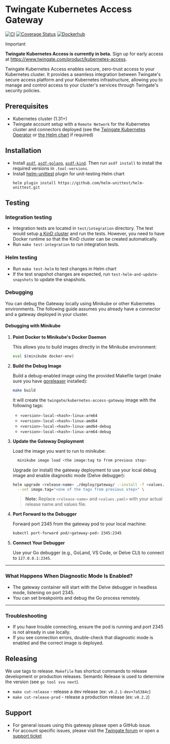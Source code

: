 # Twingate Kubernetes Access Gateway

[![CI](https://github.com/Twingate/kubernetes-access-gateway/actions/workflows/ci.yaml/badge.svg?branch=main)](https://github.com/Twingate/kubernetes-access-gateway/actions/workflows/ci.yaml)
[![Coverage Status](https://coveralls.io/repos/github/Twingate/kubernetes-access-gateway/badge.svg?branch=main&t=7BQPrK)](https://coveralls.io/github/Twingate/kubernetes-access-gateway?branch=main)
[![Dockerhub](https://img.shields.io/badge/dockerhub-images-info.svg?logo=Docker)](https://hub.docker.com/r/twingate/kubernetes-access-gateway)

> [!IMPORTANT]
> **Twingate Kubernetes Access is currently in beta.** Sign up for early access at https://www.twingate.com/product/kubernetes-access.

Twingate Kubernetes Access enables secure, zero-trust access to your Kubernetes cluster. It provides a seamless integration between Twingate's secure access platform and your Kubernetes infrastructure, allowing you to manage and control access to your cluster's services through Twingate's security policies.

## Prerequisites

- Kubernetes cluster (1.31+)
- Twingate account setup with a `Remote Network` for the Kubernetes cluster and
 connectors deployed (see the [Twingate Kubernetes Operator](https://github.com/Twingate/kubernetes-operator) or [the Helm chart](https://github.com/Twingate/helm-charts)
 if required)

## Installation

- Install [`asdf`](https://github.com/asdf-vm/asdf), [`asdf-golang`](https://github.com/asdf-community/asdf-golang), [`asdf-kind`](https://github.com/reegnz/asdf-kind). Then run `asdf install` to install the required versions in `.tool-versions`.
- Install [helm-unittest](https://github.com/helm-unittest/helm-unittest) plugin for unit-testing Helm chart
  ```
  helm plugin install https://github.com/helm-unittest/helm-unittest.git
  ```

## Testing

### Integration testing

- Integration tests are located in `test/integration` directory. The test would setup [a KinD cluster](https://kind.sigs.k8s.io/docs/user/quick-start/#installation) and run the tests. However, you need to have Docker runtime so that the KinD cluster can be created automatically.
- Run `make test-integration` to run integration tests.

### Helm testing

- Run `make test-helm` to test changes in Helm chart
- If the test snapshot changes are expected, run `test-helm-and-update-snapshots` to update the snapshots.

### Debugging

You can debug the Gateway locally using Minikube or other Kubernetes environments. The following guide assumes you already have a connector and a gateway deployed in your cluster.

#### Debugging with Minikube

1. **Point Docker to Minikube's Docker Daemon**

   This allows you to build images directly in the Minikube environment:

   ```sh
   eval $(minikube docker-env)
   ```

2. **Build the Debug Image**

   Build a debug-enabled image using the provided Makefile target (make sure you have [goreleaser](https://goreleaser.com/install/) installed):

   ```sh
   make build
   ```

   It will create the `twingate/kubernetes-access-gateway` image with the following tags:
    - `<version>-local-<hash>-linux-arm64`
    - `<version>-local-<hash>-linux-amd64`
    - `<version>-local-<hash>-linux-amd64-debug`
    - `<version>-local-<hash>-linux-arm64-debug`

3. **Update the Gateway Deployment**

   Load the image you want to run to minikube:

   ```sh
     minikube image load <the image:tag to from previous step>
   ```

   Upgrade (or install) the gateway deployment to use your local debug image and enable diagnostic mode (Delve debugger):

   ```sh
   helm upgrade <release-name> ./deploy/gateway/ --install -f <values.yaml> \
     --set image.tag="<one of the tags from previous step>" \
   ```

   > **Note:** Replace `<release-name>` and `<values.yaml>` with your actual release name and values file.

4. **Port Forward to the Debugger**

   Forward port 2345 from the gateway pod to your local machine:

   ```sh
   kubectl port-forward pod/<gateway-pod> 2345:2345
   ```

5. **Connect Your Debugger**

   Use your Go debugger (e.g., GoLand, VS Code, or Delve CLI) to connect to `127.0.0.1:2345`.

---

### What Happens When Diagnostic Mode Is Enabled?

- The gateway container will start with the Delve debugger in headless mode, listening on port 2345.
- You can set breakpoints and debug the Go process remotely.

---

### Troubleshooting

- If you have trouble connecting, ensure the pod is running and port 2345 is not already in use locally.
- If you see connection errors, double-check that diagnostic mode is enabled and the correct image is deployed.

## Releasing

We use tags to release. `Makefile` has shortcut commands to release development or production releases.
Semantic Release is used to determine the version (see `go tool svu next`).

- `make cut-release`        - release a dev release (ex: `v0.2.1-dev+7a5384c`)
- `make cut-release-prod`   - release a production release (ex: `v0.2.2`)

## Support

- For general issues using this gateway please open a GitHub issue.
- For account specific issues, please visit the [Twingate forum](https://forum.twingate.com/)
 or open a [support ticket](https://help.twingate.com/)
